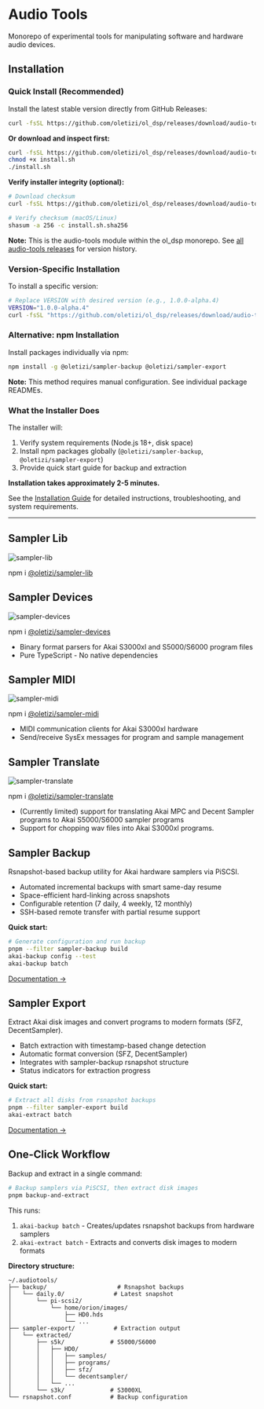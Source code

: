 # Audio Tools

Monorepo of experimental tools for manipulating software and hardware audio devices.

## Installation

### Quick Install (Recommended)

Install the latest stable version directly from GitHub Releases:

```bash
curl -fsSL https://github.com/oletizi/ol_dsp/releases/download/audio-tools@1.0.0-alpha.37/install.sh | bash
```

**Or download and inspect first:**

```bash
curl -fsSL https://github.com/oletizi/ol_dsp/releases/download/audio-tools@1.0.0-alpha.37/install.sh -o install.sh
chmod +x install.sh
./install.sh
```

**Verify installer integrity (optional):**

```bash
# Download checksum
curl -fsSL https://github.com/oletizi/ol_dsp/releases/download/audio-tools@1.0.0-alpha.37/install.sh.sha256 -o install.sh.sha256

# Verify checksum (macOS/Linux)
shasum -a 256 -c install.sh.sha256
```

**Note:** This is the audio-tools module within the ol_dsp monorepo. See [all audio-tools releases](https://github.com/oletizi/ol_dsp/releases?q=audio-tools) for version history.

### Version-Specific Installation

To install a specific version:

```bash
# Replace VERSION with desired version (e.g., 1.0.0-alpha.4)
VERSION="1.0.0-alpha.4"
curl -fsSL "https://github.com/oletizi/ol_dsp/releases/download/audio-tools@${VERSION}/install.sh" | bash
```

### Alternative: npm Installation

Install packages individually via npm:

```bash
npm install -g @oletizi/sampler-backup @oletizi/sampler-export
```

**Note:** This method requires manual configuration. See individual package READMEs.

### What the Installer Does

The installer will:
1. Verify system requirements (Node.js 18+, disk space)
2. Install npm packages globally (`@oletizi/sampler-backup`, `@oletizi/sampler-export`)
3. Provide quick start guide for backup and extraction

**Installation takes approximately 2-5 minutes.**

See the [Installation Guide](./docs/1.0/INSTALLATION.md) for detailed instructions, troubleshooting, and system requirements.

---

## Sampler Lib
![sampler-lib](https://github.com/oletizi/ol_dsp/actions/workflows/sampler-lib.yml/badge.svg)

npm i [@oletizi/sampler-lib](https://www.npmjs.com/package/@oletizi/sampler-lib)

## Sampler Devices
![sampler-devices](https://github.com/oletizi/ol_dsp/actions/workflows/sampler-devices.yml/badge.svg)

npm i [@oletizi/sampler-devices](https://www.npmjs.com/package/@oletizi/sampler-devices)

* Binary format parsers for Akai S3000xl and S5000/S6000 program files
* Pure TypeScript - No native dependencies

## Sampler MIDI
![sampler-midi](https://github.com/oletizi/ol_dsp/actions/workflows/sampler-midi.yml/badge.svg)

npm i [@oletizi/sampler-midi](https://www.npmjs.com/package/@oletizi/sampler-midi)

* MIDI communication clients for Akai S3000xl hardware
* Send/receive SysEx messages for program and sample management

## Sampler Translate
![sampler-translate](https://github.com/oletizi/ol_dsp/actions/workflows/sampler-translate.yml/badge.svg)

npm i [@oletizi/sampler-translate](https://www.npmjs.com/package/@oletizi/sampler-translate)

* (Currently limited) support for translating Akai MPC and Decent Sampler programs to Akai S5000/S6000 sampler programs
* Support for chopping wav files into Akai S3000xl programs.

## Sampler Backup

Rsnapshot-based backup utility for Akai hardware samplers via PiSCSI.

* Automated incremental backups with smart same-day resume
* Space-efficient hard-linking across snapshots
* Configurable retention (7 daily, 4 weekly, 12 monthly)
* SSH-based remote transfer with partial resume support

**Quick start:**
```bash
# Generate configuration and run backup
pnpm --filter sampler-backup build
akai-backup config --test
akai-backup batch
```

[Documentation →](./sampler-backup/README.md)

## Sampler Export

Extract Akai disk images and convert programs to modern formats (SFZ, DecentSampler).

* Batch extraction with timestamp-based change detection
* Automatic format conversion (SFZ, DecentSampler)
* Integrates with sampler-backup rsnapshot structure
* Status indicators for extraction progress

**Quick start:**
```bash
# Extract all disks from rsnapshot backups
pnpm --filter sampler-export build
akai-extract batch
```

[Documentation →](./sampler-export/README.md)

## One-Click Workflow

Backup and extract in a single command:

```bash
# Backup samplers via PiSCSI, then extract disk images
pnpm backup-and-extract
```

This runs:
1. `akai-backup batch` - Creates/updates rsnapshot backups from hardware samplers
2. `akai-extract batch` - Extracts and converts disk images to modern formats

**Directory structure:**
```
~/.audiotools/
├── backup/                    # Rsnapshot backups
│   └── daily.0/              # Latest snapshot
│       └── pi-scsi2/
│           └── home/orion/images/
│               ├── HD0.hds
│               └── ...
├── sampler-export/           # Extraction output
│   └── extracted/
│       ├── s5k/             # S5000/S6000
│       │   ├── HD0/
│       │   │   ├── samples/
│       │   │   ├── programs/
│       │   │   ├── sfz/
│       │   │   └── decentsampler/
│       │   └── ...
│       └── s3k/             # S3000XL
└── rsnapshot.conf           # Backup configuration
```
